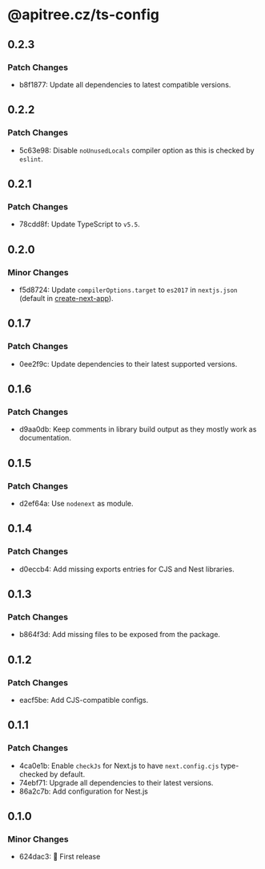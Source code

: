 # @apitree.cz/ts-config

## 0.2.3

### Patch Changes

- b8f1877: Update all dependencies to latest compatible versions.

## 0.2.2

### Patch Changes

- 5c63e98: Disable `noUnusedLocals` compiler option as this is checked by `eslint`.

## 0.2.1

### Patch Changes

- 78cdd8f: Update TypeScript to `v5.5`.

## 0.2.0

### Minor Changes

- f5d8724: Update `compilerOptions.target` to `es2017` in `nextjs.json` (default in [create-next-app](https://github.com/vercel/next.js/blob/canary/packages/create-next-app/templates/default/ts/tsconfig.json#L3)).

## 0.1.7

### Patch Changes

- 0ee2f9c: Update dependencies to their latest supported versions.

## 0.1.6

### Patch Changes

- d9aa0db: Keep comments in library build output as they mostly work as documentation.

## 0.1.5

### Patch Changes

- d2ef64a: Use `nodenext` as module.

## 0.1.4

### Patch Changes

- d0eccb4: Add missing exports entries for CJS and Nest libraries.

## 0.1.3

### Patch Changes

- b864f3d: Add missing files to be exposed from the package.

## 0.1.2

### Patch Changes

- eacf5be: Add CJS-compatible configs.

## 0.1.1

### Patch Changes

- 4ca0e1b: Enable `checkJs` for Next.js to have `next.config.cjs` type-checked by default.
- 74ebf71: Upgrade all dependencies to their latest versions.
- 86a2c7b: Add configuration for Nest.js

## 0.1.0

### Minor Changes

- 624dac3: 🎉 First release
